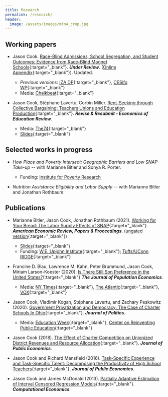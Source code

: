 ```yaml
---
title: Research
permalink: /research/
header:
  image: /assets/images/mtn4_crop.jpg
---
```


## Working papers

- Jason Cook. [Race-Blind Admissions, School Segregation, and Student Outcomes: Evidence from Race-Blind Magnet Schools](https://papers.ssrn.com/sol3/papers.cfm?abstract_id=3818304){:target="_blank"}. **<i>Under Review</i>**. ([Online Appendix](https://drive.google.com/file/d/1w3GBpFcCJ2A_BAb9VxE-zIAF4YT3y1ip/view?usp=sharing){:target="_blank"}). Updated.
	- <i>Previous versions</i>: [IZA DP](https://www.iza.org/publications/dp/11909/race-blind-admissions-school-segregation-and-student-outcomes-evidence-from-race-blind-magnet-school-lotteries){:target="_blank"}, [CESifo WP](https://www.cesifo.org/en/publikationen/2018/working-paper/race-blind-admissions-school-segregation-and-student-outcomes){:target="_blank"}
	- Media: [Chalkbeat](https://www.chalkbeat.org/posts/us/2018/07/25/the-feds-are-discouraging-districts-from-using-race-to-integrate-schools-a-new-study-points-to-a-potential-downside/){:target="_blank"}

- Jason Cook, Stéphane Lavertu, Corbin Miller. [Rent-Seeking through Collective Bargaining: Teachers Unions and Education Production](https://urldefense.com/v3/__https:/www.edworkingpapers.com/ai20-316__;!!KGKeukY!n-2ngSghBP2VYXkh23zwoppBPXL9AM0DmHVW6TGe-RkGQXi8-Z6Hfzy5r6sGMmiq$){:target="_blank"}. **<i>Revise & Resubmit - Economics of Education Review</i>**.
	- Media: [The74](https://nam12.safelinks.protection.outlook.com/?url=https%3A%2F%2Fwww.the74million.org%2Fteachers-unions-lift-salaries-and-school-spending-research-shows-but-evidence-on-student-achievement-is-mixed%2F&data=04%7C01%7CJBC50%40pitt.edu%7C708d05e59df84c6e4dc808d8f5d20bbb%7C9ef9f489e0a04eeb87cc3a526112fd0d%7C1%7C0%7C637529629780979704%7CUnknown%7CTWFpbGZsb3d8eyJWIjoiMC4wLjAwMDAiLCJQIjoiV2luMzIiLCJBTiI6Ik1haWwiLCJXVCI6Mn0%3D%7C1000&sdata=AmBmuUVbtloULCwOGp3CcdX%2BCxv0A3M6wOhXYeN7188%3D&reserved=0){:target="_blank"}
	- [Slides](https://drive.google.com/file/d/1xqCYBB4jPps5uwHa74mjz20sF9rdpdPA/view?usp=sharing){:target="_blank"}



## Selected works in progress

- *How Place and Poverty Intersect: Geographic Barriers and Low SNAP Take-up* -- with Marianne Bitler and Sonya R. Porter.
	- Funding: [Institute for Poverty Research](https://www.irp.wisc.edu/)

- *Nutrition Assistance Eligibility and Labor Supply* -- with Marianne Bitler and Jonathan Rothbaum.


## Publications

- Marianne Bitler, Jason Cook, Jonathan Rothbaum (2021). [Working for Your Bread: The Labor Supply Effects of SNAP](https://www.aeaweb.org/articles?id=10.1257/pandp.20211094){:target="_blank"}. **<i>American Economic Review, Papers & Proceedings</i>**. ([ungated version](https://github.com/jasoncookecon/econ4651/blob/master/AEAPP_2021_BCR/Working_for_your_Bread.pdf){:target="_blank"})
	- [Slides](https://rawcdn.githack.com/jasoncookecon/econ4651/666652dd25306c2c4cdeb9e7a5f7ee3759699900/AEAPP_2021_BCR/AEAPP_Bitler_Cook_Rothbaum.html){:target="_blank"}
	- Funding: [W.E. Upjohn Institute](https://research.upjohn.org/grants/){:target="_blank"}; [Tufts/UConn RIDGE](https://ridge.nutrition.tufts.edu/research-grants/2019){:target="_blank"}

- Francine D. Blau, Lawrence M. Kahn, Peter Brummund, Jason Cook, Miriam Larson-Koester (2020). [Is There Still Son Preference in the United States?](https://link.springer.com/article/10.1007/s00148-019-00760-7){:target="_blank"} **<i>The Journal of Population Economics</i>**.
	- Media: [NY Times](https://www.nytimes.com/2018/03/05/upshot/americans-might-no-longer-prefer-sons-over-daughters.html){:target="_blank"}, [The Atlantic](https://www.theatlantic.com/family/archive/2018/11/parent-disappointed-child-gender-sex-preference/576907/){:target="_blank"}, [VOX](https://voxeu.org/article/declining-son-preference-us?utm_source=hootsuite&utm_medium=&utm_term=&utm_content=&utm_campaign=){:target="_blank"}

- Jason Cook, Vladimir Kogan, Stéphane Lavertu, and Zachary Peskowitz (2020). [Government Privatization and Democracy: The Case of Charter Schools In Ohio](https://www.journals.uchicago.edu/doi/10.1086/705818){:target="_blank"}. **<i>Journal of Politics</i>**.
	- Media: [Education Week](http://blogs.edweek.org/edweek/District_Dossier/2019/06/charter_enrollment_school_board_elections.html?cmp=eml-enl-eu-news3&M=58851711&U=1601695&UUID=45c005197da02c5992c9935b4883212f){:target="_blank"}, [Center on Reinventing Public Education](https://www.crpe.org/thelens/how-charter-schools-help-cultivate-good-citizenship){:target="_blank"}

- Jason Cook (2018). [The Effect of Charter Competition on Unionized District Revenues and Resource Allocation](http://authors.elsevier.com/sd/article/S0047272717302050){:target="_blank"}. **<i>Journal of Public Economics</i>**.

- Jason Cook and Richard Mansfield (2016). [Task-Specific Experience and Task-Specific Talent: Decomposing the Productivity of High School Teachers](http://www.sciencedirect.com/science/article/pii/S0047272716300299){:target="_blank"}. **<i>Journal of Public Economics</i>**. 

- Jason Cook and James McDonald (2013). [Partially Adaptive Estimation of Interval Censored Regression Models](https://link.springer.com/article/10.1007/s10614-012-9324-0){:target="_blank"}. **<i>Computational Economics</i>**. 

